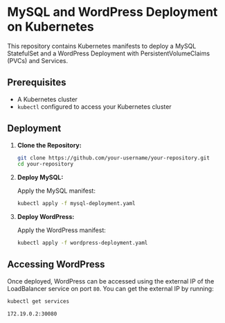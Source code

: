 # MySQL and WordPress Deployment on Kubernetes
 
This repository contains Kubernetes manifests to deploy a MySQL StatefulSet and a WordPress Deployment with PersistentVolumeClaims (PVCs) and Services.
 
## Prerequisites
 
- A Kubernetes cluster
- `kubectl` configured to access your Kubernetes cluster
 
## Deployment
 
1. **Clone the Repository:**
 
    ```sh
    git clone https://github.com/your-username/your-repository.git
    cd your-repository
    ```
 
2. **Deploy MySQL:**
 
    Apply the MySQL manifest:
 
    ```sh
    kubectl apply -f mysql-deployment.yaml
    ```
 
3. **Deploy WordPress:**
 
    Apply the WordPress manifest:
 
    ```sh
    kubectl apply -f wordpress-deployment.yaml
    ```
 
## Accessing WordPress
 
Once deployed, WordPress can be accessed using the external IP of the LoadBalancer service on port `80`. You can get the external IP by running:
 
```sh
kubectl get services
```

 
```sh
172.19.0.2:30080
```
